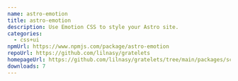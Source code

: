 ```yaml
---
name: astro-emotion
title: astro-emotion
description: Use Emotion CSS to style your Astro site.
categories:
  - css+ui
npmUrl: https://www.npmjs.com/package/astro-emotion
repoUrl: https://github.com/lilnasy/gratelets
homepageUrl: https://github.com/lilnasy/gratelets/tree/main/packages/scope
downloads: 7
---
```

